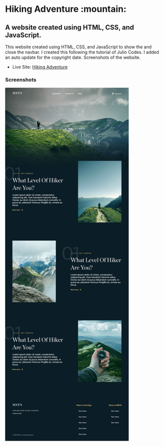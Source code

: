 <h1>Hiking Adventure :mountain:</h1>

<h2>A website created using HTML, CSS, and JavaScript.</h2>

<p>This website created using HTML, CSS, and JavaScript to show the and close the navbar. I created this following the tutorial of Julio Codes. I added an auto update for the copyright date. Screenshots of the website.</p>

- Live Site: [Hiking Adventure](https://adventure-hiking-website.netlify.app/)

### Screenshots

<img src="/screenshot/screenshot.png" width="400">
